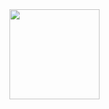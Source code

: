 <img src="https://github.com/toukkeli/otm-harjoitustyo/blob/master/web/images/Luokkakaavio.xml" width="160">